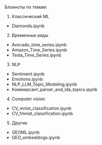 Блокноты по темам:
1) Классический ML
- Diamonds.ipynb

2) Временные ряды
- Avocado_time_series.ipynb
- Amazon_Time_Series.ipynb
- Tesla_Time_Series.ipynb

3) NLP
- Sentiment.ipynb
- Emotions.ipynb
- NLP_LLM_Topic_Modeling.ipynb
- Коммерсант_parser_and_lda_topics.ipynb

4) Computer vision
- CV_mnist_classification.ipynb
- CV_fmnist_classification.ipynb

5) Другие
- GEOML.ipynb
- GEO_embeddings.ipynb




